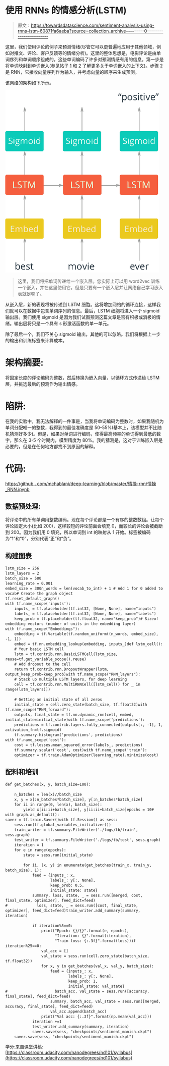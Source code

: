 # 使用 RNNs 的情感分析(LSTM)

> 原文：<https://towardsdatascience.com/sentiment-analysis-using-rnns-lstm-60871fa6aeba?source=collection_archive---------0----------------------->

这里，我们使用评论的例子来预测情绪(尽管它可以更普遍地应用于其他领域，例如对推文、评论、客户反馈等的情绪分析)。这里的整体思想是，电影评论是由单词序列和单词顺序组成的，这些单词编码了许多对预测情感有用的信息。第一步是将单词映射到单词嵌入(参见帖子 [1](https://medium.com/towards-data-science/word2vec-skip-gram-model-part-1-intuition-78614e4d6e0b) 和 [2](https://medium.com/towards-data-science/word2vec-skip-gram-model-part-2-implementation-in-tf-7efdf6f58a27) 了解更多关于单词嵌入的上下文)。步骤 2 是 RNN，它接收向量序列作为输入，并考虑向量的顺序来生成预测。

该网络的架构如下所示。

![](img/bf5f78426cd78c8aaba6abb397acbacb.png)

> 这里，我们将把单词传递给一个嵌入层。您实际上可以用 word2vec 训练一个嵌入，并在这里使用它。但是只要有一个嵌入层并让网络自己学习嵌入表就足够了。

从嵌入层，新的表现将被传递到 LSTM 细胞。这将增加网络的循环连接，这样我们就可以在数据中包含单词序列的信息。最后，LSTM 细胞将进入一个 sigmoid 输出层。我们使用 sigmoid 是因为我们试图预测这篇文章是否有积极或消极的情绪。输出层将只是一个具有 s 形激活函数的单一单元。

除了最后一个，我们不关心 sigmoid 输出，其他的可以忽略。我们将根据上一步的输出和训练标签来计算成本。

# 架构摘要:

将固定长度的评论编码为整数，然后转换为嵌入向量，以循环方式传递给 LSTM 层，并挑选最后的预测作为输出情感。

# 陷阱:

在我的实验中，我无法解释的一件事是，当我将单词编码为整数时，如果我随机为单词分配唯一的整数，我得到的最佳准确度是 50–55%(基本上，该模型并不比随机猜测好多少)。但是，如果对单词进行编码，使得最高频率的单词得到最低的数字，那么在 3-5 个时期内，模型精度为 80%。我的猜测是，这对于训练嵌入层是必要的，但是在任何地方都找不到原因的解释。

# 代码:

[https://github . com/mchablani/deep-learning/blob/master/情操-rnn/情操 _RNN.ipynb](https://github.com/mchablani/deep-learning/blob/master/sentiment-rnn/Sentiment_RNN.ipynb)

## 数据预处理:

将评论中的所有单词用整数编码。现在每个评论都是一个有序的整数数组。让每个评论固定大小(比如 200)，这样较短的评论前面会填充 0，而较长的评论会被截断到 200。因为我们用 0 填充，所以单词到 int 的映射从 1 开始。标签被编码为“1”和“0”，分别代表“正”和“负”。

## 构建图表

```
lstm_size = 256
lstm_layers = 2
batch_size = 500
learning_rate = 0.001
embed_size = 300n_words = len(vocab_to_int) + 1 # Add 1 for 0 added to vocab# Create the graph object
tf.reset_default_graph()
with tf.name_scope('inputs'):
    inputs_ = tf.placeholder(tf.int32, [None, None], name="inputs")
    labels_ = tf.placeholder(tf.int32, [None, None], name="labels")
    keep_prob = tf.placeholder(tf.float32, name="keep_prob")# Sizeof embedding vectors (number of units in the embedding layer)
with tf.name_scope("Embeddings"):
    embedding = tf.Variable(tf.random_uniform((n_words, embed_size), -1, 1))
    embed = tf.nn.embedding_lookup(embedding, inputs_)def lstm_cell():
    # Your basic LSTM cell
    lstm = tf.contrib.rnn.BasicLSTMCell(lstm_size, reuse=tf.get_variable_scope().reuse)
    # Add dropout to the cell
    return tf.contrib.rnn.DropoutWrapper(lstm, output_keep_prob=keep_prob)with tf.name_scope("RNN_layers"):
    # Stack up multiple LSTM layers, for deep learning
    cell = tf.contrib.rnn.MultiRNNCell([lstm_cell() for _ in range(lstm_layers)])

    # Getting an initial state of all zeros
    initial_state = cell.zero_state(batch_size, tf.float32)with tf.name_scope("RNN_forward"):
    outputs, final_state = tf.nn.dynamic_rnn(cell, embed, initial_state=initial_state)with tf.name_scope('predictions'):
    predictions = tf.contrib.layers.fully_connected(outputs[:, -1], 1, activation_fn=tf.sigmoid)
    tf.summary.histogram('predictions', predictions)
with tf.name_scope('cost'):
    cost = tf.losses.mean_squared_error(labels_, predictions)
    tf.summary.scalar('cost', cost)with tf.name_scope('train'):
    optimizer = tf.train.AdamOptimizer(learning_rate).minimize(cost)
```

## 配料和培训

```
def get_batches(x, y, batch_size=100):

    n_batches = len(x)//batch_size
    x, y = x[:n_batches*batch_size], y[:n_batches*batch_size]
    for ii in range(0, len(x), batch_size):
        yield x[ii:ii+batch_size], y[ii:ii+batch_size]epochs = 10# with graph.as_default():
saver = tf.train.Saver()with tf.Session() as sess:
    sess.run(tf.global_variables_initializer())
    train_writer = tf.summary.FileWriter('./logs/tb/train', sess.graph)
    test_writer = tf.summary.FileWriter('./logs/tb/test', sess.graph)
    iteration = 1
    for e in range(epochs):
        state = sess.run(initial_state)

        for ii, (x, y) in enumerate(get_batches(train_x, train_y, batch_size), 1):
            feed = {inputs_: x,
                    labels_: y[:, None],
                    keep_prob: 0.5,
                    initial_state: state}
            summary, loss, state, _ = sess.run([merged, cost, final_state, optimizer], feed_dict=feed)
#             loss, state, _ = sess.run([cost, final_state, optimizer], feed_dict=feed)train_writer.add_summary(summary, iteration)

            if iteration%5==0:
                print("Epoch: {}/{}".format(e, epochs),
                      "Iteration: {}".format(iteration),
                      "Train loss: {:.3f}".format(loss))if iteration%25==0:
                val_acc = []
                val_state = sess.run(cell.zero_state(batch_size, tf.float32))
                for x, y in get_batches(val_x, val_y, batch_size):
                    feed = {inputs_: x,
                            labels_: y[:, None],
                            keep_prob: 1,
                            initial_state: val_state}
#                     batch_acc, val_state = sess.run([accuracy, final_state], feed_dict=feed)
                    summary, batch_acc, val_state = sess.run([merged, accuracy, final_state], feed_dict=feed)
                    val_acc.append(batch_acc)
                print("Val acc: {:.3f}".format(np.mean(val_acc)))
            iteration +=1
            test_writer.add_summary(summary, iteration)
            saver.save(sess, "checkpoints/sentiment_manish.ckpt")
    saver.save(sess, "checkpoints/sentiment_manish.ckpt")
```

学分:来自课堂讲稿:[https://classroom.udacity.com/nanodegrees/nd101/syllabus](https://classroom.udacity.com/nanodegrees/nd101/syllabus)